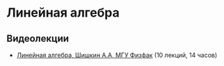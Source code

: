 # Линейная алгебра

## Видеолекции

* [Линейная алгебра, Шишкин А.А, МГУ Физфак](https://teach-in.ru/course/linear-algebra-shishkin) (10 лекций, 14 часов)


